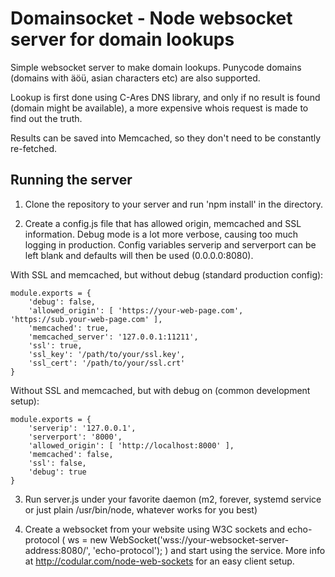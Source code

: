 # Domainsocket - Node websocket server for domain lookups

Simple websocket server to make domain lookups. Punycode domains (domains with äöü, asian characters etc) are also supported.

Lookup is first done using C-Ares DNS library, and only if no result is found (domain might be available), a more expensive whois request is made to find out the truth.

Results can be saved into Memcached, so they don't need to be constantly re-fetched.

## Running the server

1) Clone the repository to your server and run 'npm install' in the directory.

2) Create a config.js file that has allowed origin, memcached and SSL information. Debug mode is a lot more verbose, causing too much logging in production. Config variables serverip and serverport can be left blank and defaults will then be used (0.0.0.0:8080).

With SSL and memcached, but without debug (standard production config):
```
module.exports = {
    'debug': false,
    'allowed_origin': [ 'https://your-web-page.com', 'https://sub.your-web-page.com' ],
    'memcached': true,
    'memcached_server': '127.0.0.1:11211',
    'ssl': true,
    'ssl_key': '/path/to/your/ssl.key',
    'ssl_cert': '/path/to/your/ssl.crt'
}
```

Without SSL and memcached, but with debug on (common development setup):
```
module.exports = {
    'serverip': '127.0.0.1',
    'serverport': '8000',
    'allowed_origin': [ 'http://localhost:8000' ],
    'memcached': false,
    'ssl': false,
    'debug': true
}
```

3) Run server.js under your favorite daemon (m2, forever, systemd service or just plain /usr/bin/node, whatever works for you best)

4) Create a websocket from your website using W3C sockets and echo-protocol ( ws = new WebSocket('wss://your-websocket-server-address:8080/', 'echo-protocol'); ) and start using the service. More info at http://codular.com/node-web-sockets for an easy client setup.

